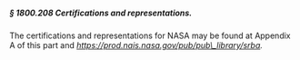 ##### § 1800.208 Certifications and representations. #####

The certifications and representations for NASA may be found at Appendix A of this part and *https://prod.nais.nasa.gov/pub/pub\_library/srba.*